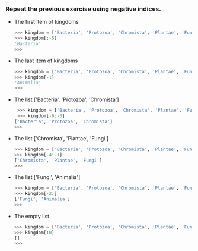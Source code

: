 ### Repeat the previous exercise using negative indices.

- The first item of kingdoms
    ```python
    >>> kingdom = ['Bacteria', 'Protozoa', 'Chromista', 'Plantae', 'Fungi', 'Animalia']
    >>> kingdom[:-5]
    'Bacteria'
    >>> 
    ```
- The last item of kingdoms
    ```python
    >>> kingdom = ['Bacteria', 'Protozoa', 'Chromista', 'Plantae', 'Fungi', 'Animalia']
    >>> kingdom[-1]
    'Animalia'
    >>> 
    ```
- The list ['Bacteria', 'Protozoa', 'Chromista']
    ```python
     >>> kingdom = ['Bacteria', 'Protozoa', 'Chromista', 'Plantae', 'Fungi', 'Animalia']
     >>> kingdom[-6:-3]
    ['Bacteria', 'Protozoa', 'Chromista']
    >>> 
    ```
- The list ['Chromista', 'Plantae', 'Fungi']
    ```python
    >>> kingdom = ['Bacteria', 'Protozoa', 'Chromista', 'Plantae', 'Fungi', 'Animalia']
    >>> kingdom[-4:-1]
    ['Chromista', 'Plantae', 'Fungi']
    >>> 
    ```
- The list ['Fungi', 'Animalia']
    ```python
    >>> kingdom = ['Bacteria', 'Protozoa', 'Chromista', 'Plantae', 'Fungi', 'Animalia']
    >>> kingdom[-2:]
    ['Fungi', 'Animalia']
    >>> 
    ```
- The empty list    
    ```python
    >>> kingdom = ['Bacteria', 'Protozoa', 'Chromista', 'Plantae', 'Fungi', 'Animalia']
    >>> kingdom[:0]
    []
    >>> 
    ```